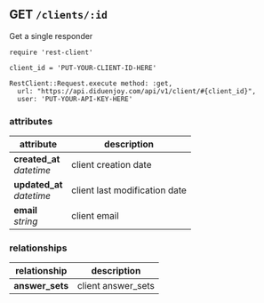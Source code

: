 ## GET `/clients/:id`

Get a single responder

```ruby--Rails
require 'rest-client'

client_id = 'PUT-YOUR-CLIENT-ID-HERE'

RestClient::Request.execute method: :get,
  url: "https://api.diduenjoy.com/api/v1/client/#{client_id}",
  user: 'PUT-YOUR-API-KEY-HERE'
```

### attributes

attribute          | description
------------- | -------------
__created_at__<br>_datetime_  | client creation date
__updated_at__<br>_datetime_  | client last modification date
__email__<br>_string_ | client email

### relationships

relationship          | description
------------------------------ | -------------
__answer_sets__  | client answer_sets